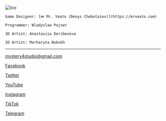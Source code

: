 ![Ico](https://cdn4.cdn-telegram.org/file/htvxJ0xQ5OxmDIsOYcLEGPhUVxf6M6ikt-QmFTFbCFnbwmyeRUNJ5F3VVCV4-b_lZ2uX53kI2ndVxLUJAIAjy0u9qmO-8jaKT5nb06O_eNQ-PIn4DnRlbCW8MiMxuyWMNsPYRZogm93evZTFcLTjyU6L4rwDRVyPCmaUo7Xmm6R6KKTUzi1zGFmyWb-JKEC3dJMXY2Xh8jHfiayWI5MMdTGGWgltbGXZTEW9Jv5RN67KZN4IvbCvV6cBSsAnP7Gc3sEHUJY01B1h7x0lZfnBf6R1RYP52RrvLGm76HnVIfGJrAvaQauMyZOb2gHFED_RxwENAGmCyfcIgeQD2W488A.jpghttps://cdn4.cdn-telegram.org/file/htvxJ0xQ5OxmDIsOYcLEGPhUVxf6M6ikt-QmFTFbCFnbwmyeRUNJ5F3VVCV4-b_lZ2uX53kI2ndVxLUJAIAjy0u9qmO-8jaKT5nb06O_eNQ-PIn4DnRlbCW8MiMxuyWMNsPYRZogm93evZTFcLTjyU6L4rwDRVyPCmaUo7Xmm6R6KKTUzi1zGFmyWb-JKEC3dJMXY2Xh8jHfiayWI5MMdTGGWgltbGXZTEW9Jv5RN67KZN4IvbCvV6cBSsAnP7Gc3sEHUJY01B1h7x0lZfnBf6R1RYP52RrvLGm76HnVIfGJrAvaQauMyZOb2gHFED_RxwENAGmCyfcIgeQD2W488A.jpg)

`Game Designer: [⋈ Mr. Veato (Denys Chebotaiev)](https://mrveato.com)`

`Programmer: Wladyslaw Pojner`

`3D Artist: Anastasiia Deribezova`

`2D Artist: Marharyta Bobukh`

* * *

[mystery4studio@gmail.com](mailto:mystery4studio@gmail.com)

[Facebook](https://facebook.com)

[Twitter](https://twitter.com/klsgame)

[YouTube](https://youtube.com/@kls-game)

[Instagram](https://instagram.com/klsgame)

[TikTok](https://www.tiktok.com/@klsgame)

[Telegram](https://t.me/klsgame)
